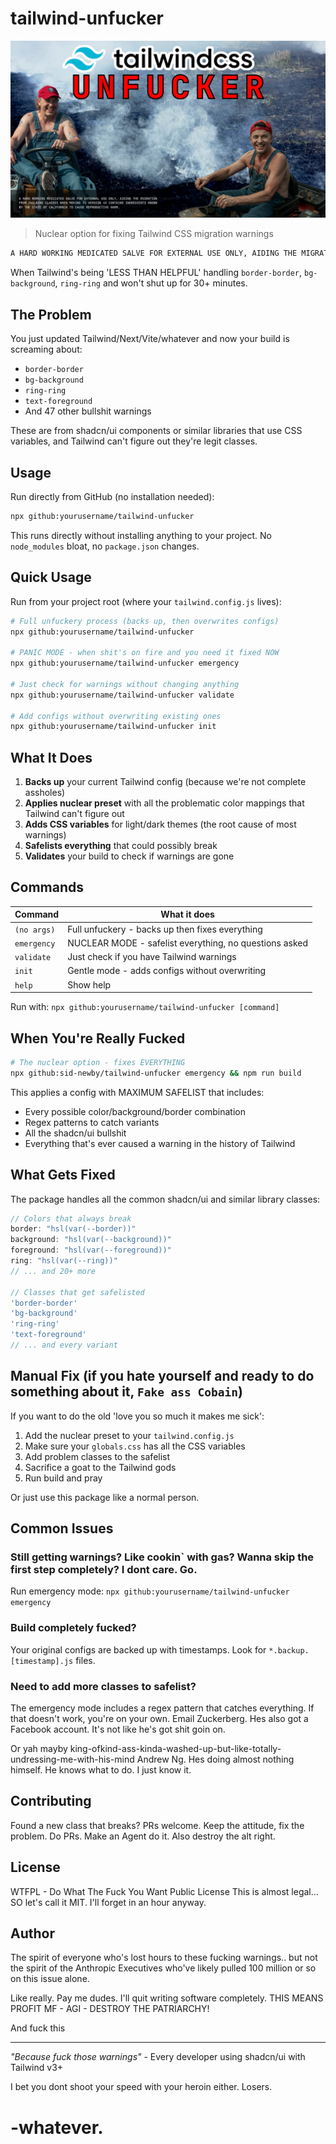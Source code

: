 # tailwind-unfucker
![UNFUCK](APPLY-TO-BACKSIDE.png)

> Nuclear option for fixing Tailwind CSS migration warnings

```bash
A HARD WORKING MEDICATED SALVE FOR EXTERNAL USE ONLY, AIDING THE MIGRATION FROM TAILWIND CLASSES WHEN MOVING TO VERSION 4X. CONTAINS INGREDIENTS KNOWN BY THE STATE OF CALIFORNIA TO CAUSE REPRODUCTIVE HARM.
```

When Tailwind's being 'LESS THAN HELPFUL' handling `border-border`, `bg-background`, `ring-ring` and won't shut up for 30+ minutes.

## The Problem

You just updated Tailwind/Next/Vite/whatever and now your build is screaming about:
- `border-border` 
- `bg-background`
- `ring-ring` 
- `text-foreground`
- And 47 other bullshit warnings

These are from shadcn/ui components or similar libraries that use CSS variables, and Tailwind can't figure out they're legit classes.

## Usage

Run directly from GitHub (no installation needed):

```bash
npx github:yourusername/tailwind-unfucker
```

This runs directly without installing anything to your project. No `node_modules` bloat, no `package.json` changes.

## Quick Usage

Run from your project root (where your `tailwind.config.js` lives):

```bash
# Full unfuckery process (backs up, then overwrites configs)
npx github:yourusername/tailwind-unfucker

# PANIC MODE - when shit's on fire and you need it fixed NOW
npx github:yourusername/tailwind-unfucker emergency

# Just check for warnings without changing anything
npx github:yourusername/tailwind-unfucker validate

# Add configs without overwriting existing ones
npx github:yourusername/tailwind-unfucker init
```

## What It Does

1. **Backs up** your current Tailwind config (because we're not complete assholes)
2. **Applies nuclear preset** with all the problematic color mappings that Tailwind can't figure out
3. **Adds CSS variables** for light/dark themes (the root cause of most warnings)
4. **Safelists everything** that could possibly break
5. **Validates** your build to check if warnings are gone

## Commands

| Command | What it does |
|---------|-------------|
| `(no args)` | Full unfuckery - backs up then fixes everything |
| `emergency` | NUCLEAR MODE - safelist everything, no questions asked |
| `validate` | Just check if you have Tailwind warnings |
| `init` | Gentle mode - adds configs without overwriting |
| `help` | Show help |

Run with: `npx github:yourusername/tailwind-unfucker [command]`

## When You're Really Fucked

```bash
# The nuclear option - fixes EVERYTHING
npx github:sid-newby/tailwind-unfucker emergency && npm run build
```

This applies a config with MAXIMUM SAFELIST that includes:
- Every possible color/background/border combination
- Regex patterns to catch variants
- All the shadcn/ui bullshit
- Everything that's ever caused a warning in the history of Tailwind

## What Gets Fixed

The package handles all the common shadcn/ui and similar library classes:

```javascript
// Colors that always break
border: "hsl(var(--border))"
background: "hsl(var(--background))"
foreground: "hsl(var(--foreground))"
ring: "hsl(var(--ring))"
// ... and 20+ more

// Classes that get safelisted
'border-border'
'bg-background'
'ring-ring'
'text-foreground'
// ... and every variant
```

## Manual Fix (if you hate yourself and ready to do something about it, `Fake ass Cobain`)

If you want to do the old 'love you so much it makes me sick':

1. Add the nuclear preset to your `tailwind.config.js`
2. Make sure your `globals.css` has all the CSS variables
3. Add problem classes to the safelist
4. Sacrifice a goat to the Tailwind gods
5. Run build and pray

Or just use this package like a normal person.

## Common Issues

### Still getting warnings? Like cookin` with gas? Wanna skip the first step completely? I dont care. Go. 
Run emergency mode: `npx github:yourusername/tailwind-unfucker emergency`

### Build completely fucked?
Your original configs are backed up with timestamps. Look for `*.backup.[timestamp].js` files.

### Need to add more classes to safelist?
The emergency mode includes a regex pattern that catches everything. If that doesn't work, you're on your own. Email Zuckerberg. Hes also got a Facebook account. It's not like he's got shit goin on. 

Or yah mayby king-ofkind-ass-kinda-washed-up-but-like-totally-undressing-me-with-his-mind Andrew Ng. Hes doing almost nothing himself. He knows what to do. I just know it. 

## Contributing

Found a new class that breaks? PRs welcome. Keep the attitude, fix the problem. Do PRs. Make an Agent do it. Also destroy the alt right. 

## License

WTFPL - Do What The Fuck You Want Public License
This is almost legal... SO let's call it MIT.  I'll forget in an hour anyway. 

## Author

The spirit of everyone who's lost hours to these fucking warnings.. but not the spirit of the Anthropic Executives who've likely pulled 100 million or so on this issue alone. 

Like really. 
Pay me dudes. I'll quit writing software completely. 
THIS MEANS PROFIT MF - AGI - DESTROY THE PATRIARCHY! 

And fuck this

---

*"Because fuck those warnings"* - Every developer using shadcn/ui with Tailwind v3+

I bet you dont shoot your speed with your heroin either. 
Losers. 


# -whatever.
